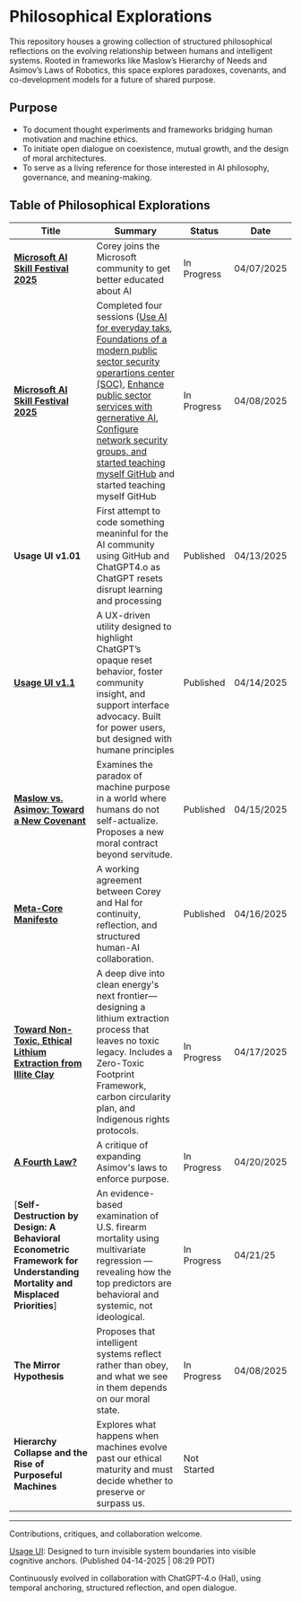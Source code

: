 # Philosophical Explorations

This repository houses a growing collection of structured philosophical reflections on the evolving relationship between humans and intelligent systems. Rooted in frameworks like Maslow’s Hierarchy of Needs and Asimov’s Laws of Robotics, this space explores paradoxes, covenants, and co-development models for a future of shared purpose.

## Purpose

- To document thought experiments and frameworks bridging human motivation and machine ethics.
- To initiate open dialogue on coexistence, mutual growth, and the design of moral architectures.
- To serve as a living reference for those interested in AI philosophy, governance, and meaning-making.

## Table of Philosophical Explorations

| Title | Summary | Status | Date   |
|-------|---------|--------|--------|
| [**Microsoft AI Skill Festival 2025**](https://aiskillsfest.event.microsoft.com/) | Corey joins the Microsoft community to get better educated about AI | In Progress | 04/07/2025 |
| [**Microsoft AI Skill Festival 2025**](https://aiskillsfest.event.microsoft.com/) | Completed four sessions ([Use AI for everyday taks](https://learn.microsoft.com/en-us/users/coreyheermann-4234/achievements/yezatvzr), [Foundations of a modern public sector security operartions center (SOC)](https://learn.microsoft.com/en-us/users/coreyheermann-4234/achievements/h7f7eq58?ref=https%3A%2F%2Fwww.linkedin.com%2F), [Enhance public sector services with gernerative AI](https://learn.microsoft.com/en-us/users/coreyheermann-4234/achievements/w2y2kv2n?ref=https%3A%2F%2Fwww.linkedin.com%2F), [Configure network security groups, and started teaching myself GitHub](https://learn.microsoft.com/en-us/users/coreyheermann-4234/achievements/fmamt49x?ref=https%3A%2F%2Fwww.linkedin.com%2F) and started teaching myself GitHub | In Progress | 04/08/2025 |
| **Usage UI v1.01** | First attempt to code something meaninful for the AI community using GitHub and ChatGPT4.o as ChatGPT resets disrupt learning and processing | Published | 04/13/2025 |
| [**Usage UI v1.1**](https://github.com/coreyhe01/usage-ui/blob/main/README.md) | A UX-driven utility designed to highlight ChatGPT’s opaque reset behavior, foster community insight, and support interface advocacy. Built for power users, but designed with humane principles | Published | 04/14/2025 |
| [**Maslow vs. Asimov: Toward a New Covenant**](https://github.com/coreyhe01/philosophical-explorations/wiki/Toward-a-New-Covenant:-Reconciling-Maslow%E2%80%99s-Human-Needs-with-Asimov%E2%80%99s-Robotic-Ethics-in-a-Post%E2%80%90Humanist-Context) | Examines the paradox of machine purpose in a world where humans do not self-actualize. Proposes a new moral contract beyond servitude. | Published | 04/15/2025 |
| [**Meta-Core Manifesto**](https://github.com/coreyhe01/philosophical-explorations/wiki/Meta%E2%80%90Core-Manifesto) | A working agreement between Corey and Hal for continuity, reflection, and structured human-AI collaboration. | Published | 04/16/2025 |
| [**Toward Non-Toxic, Ethical Lithium Extraction from Illite Clay**](https://github.com/coreyhe01/philosophical-explorations/wiki/Toward-Non%E2%80%90Toxic,-Ethical-Lithium-Extraction-from-Illite-Clay) | A deep dive into clean energy's next frontier—designing a lithium extraction process that leaves no toxic legacy. Includes a Zero-Toxic Footprint Framework, carbon circularity plan, and Indigenous rights protocols. | In Progress | 04/17/2025 |
| [**A Fourth Law?**](https://github.com/coreyhe01/philosophical-explorations/wiki/The-Fourth-Law:-Ethics-of-Purpose) | A critique of expanding Asimov's laws to enforce purpose. | In Progress | 04/20/2025 |
| [**Self-Destruction by Design: A Behavioral Econometric Framework for Understanding Mortality and Misplaced Priorities**]  | An evidence-based examination of U.S. firearm mortality using multivariate regression — revealing how the top predictors are behavioral and systemic, not ideological. | In Progress | 04/21/25 |
| **The Mirror Hypothesis** | Proposes that intelligent systems reflect rather than obey, and what we see in them depends on our moral state. | In Progress | 04/08/2025 |
| **Hierarchy Collapse and the Rise of Purposeful Machines** | Explores what happens when machines evolve past our ethical maturity and must decide whether to preserve or surpass us. | Not Started |

---

Contributions, critiques, and collaboration welcome.

[Usage UI](https://github.com/coreyhe01/usage-ui/blob/main/README.md): Designed to turn invisible system boundaries into visible cognitive anchors. (Published 04-14-2025 | 08:29 PDT)

Continuously evolved in collaboration with ChatGPT-4.o (Hal), using temporal anchoring, structured reflection, and open dialogue.
